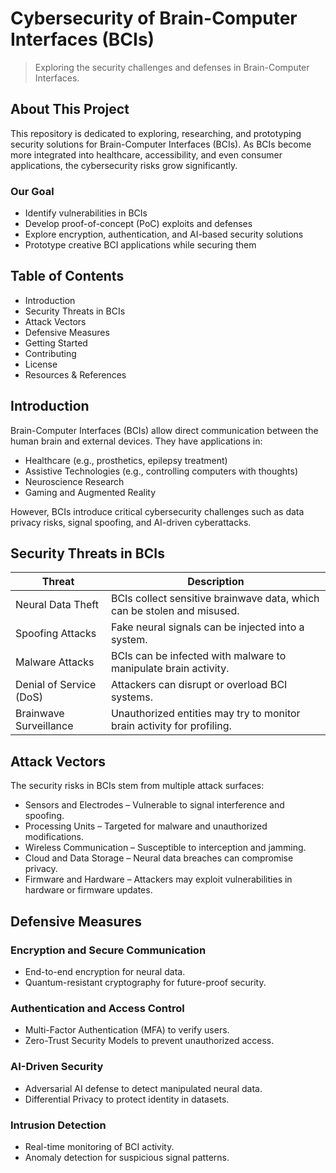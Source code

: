 # Cybersecurity of Brain-Computer Interfaces (BCIs)
> Exploring the security challenges and defenses in Brain-Computer Interfaces.

## About This Project
This repository is dedicated to exploring, researching, and prototyping security solutions for Brain-Computer Interfaces (BCIs). As BCIs become more integrated into healthcare, accessibility, and even consumer applications, the cybersecurity risks grow significantly.

### Our Goal
- Identify vulnerabilities in BCIs
- Develop proof-of-concept (PoC) exploits and defenses
- Explore encryption, authentication, and AI-based security solutions
- Prototype creative BCI applications while securing them

## Table of Contents
- Introduction
- Security Threats in BCIs
- Attack Vectors
- Defensive Measures
- Getting Started
- Contributing
- License
- Resources & References

## Introduction
Brain-Computer Interfaces (BCIs) allow direct communication between the human brain and external devices. They have applications in:
- Healthcare (e.g., prosthetics, epilepsy treatment)
- Assistive Technologies (e.g., controlling computers with thoughts)
- Neuroscience Research
- Gaming and Augmented Reality

However, BCIs introduce critical cybersecurity challenges such as data privacy risks, signal spoofing, and AI-driven cyberattacks.

## Security Threats in BCIs
| Threat | Description |
|--------|------------|
| Neural Data Theft | BCIs collect sensitive brainwave data, which can be stolen and misused. |
| Spoofing Attacks | Fake neural signals can be injected into a system. |
| Malware Attacks | BCIs can be infected with malware to manipulate brain activity. |
| Denial of Service (DoS) | Attackers can disrupt or overload BCI systems. |
| Brainwave Surveillance | Unauthorized entities may try to monitor brain activity for profiling. |

## Attack Vectors
The security risks in BCIs stem from multiple attack surfaces:

- Sensors and Electrodes – Vulnerable to signal interference and spoofing.
- Processing Units – Targeted for malware and unauthorized modifications.
- Wireless Communication – Susceptible to interception and jamming.
- Cloud and Data Storage – Neural data breaches can compromise privacy.
- Firmware and Hardware – Attackers may exploit vulnerabilities in hardware or firmware updates.

## Defensive Measures
### Encryption and Secure Communication
- End-to-end encryption for neural data.
- Quantum-resistant cryptography for future-proof security.

### Authentication and Access Control
- Multi-Factor Authentication (MFA) to verify users.
- Zero-Trust Security Models to prevent unauthorized access.

### AI-Driven Security
- Adversarial AI defense to detect manipulated neural data.
- Differential Privacy to protect identity in datasets.

### Intrusion Detection
- Real-time monitoring of BCI activity.
- Anomaly detection for suspicious signal patterns.
